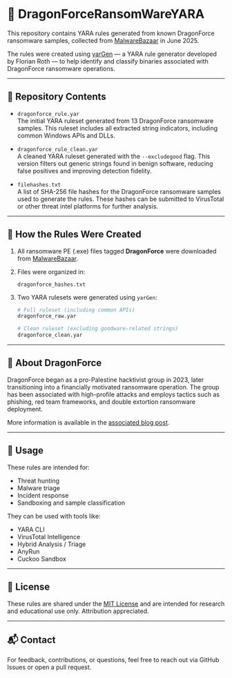 # 🐉 DragonForceRansomWareYARA

This repository contains YARA rules generated from known DragonForce ransomware samples, collected from [MalwareBazaar](https://bazaar.abuse.ch/) in June 2025.

The rules were created using [yarGen](https://github.com/Neo23x0/yarGen) — a YARA rule generator developed by Florian Roth — to help identify and classify binaries associated with DragonForce ransomware operations.

---

## 📁 Repository Contents

- `dragonforce_rule.yar`  
  The initial YARA ruleset generated from 13 DragonForce ransomware samples. This ruleset includes all extracted string indicators, including common Windows APIs and DLLs.

- `dragonforce_rule_clean.yar`  
  A cleaned YARA ruleset generated with the `--excludegood` flag. This version filters out generic strings found in benign software, reducing false positives and improving detection fidelity.

- `filehashes.txt`  
  A list of SHA-256 file hashes for the DragonForce ransomware samples used to generate the rules. These hashes can be submitted to VirusTotal or other threat intel platforms for further analysis.

---

## 🧪 How the Rules Were Created

1. All ransomware PE (.exe) files tagged **DragonForce** were downloaded from [MalwareBazaar](https://bazaar.abuse.ch/).
2. Files were organized in:

   ```
   dragonforce_hashes.txt
   ```

3. Two YARA rulesets were generated using `yarGen`:

   ```bash
   # Full ruleset (including common APIs)
   dragonforce_raw.yar

   # Clean ruleset (excluding goodware-related strings)
   dragonforce_clean.yar
   ```

---

## 🧠 About DragonForce

DragonForce began as a pro-Palestine hacktivist group in 2023, later transitioning into a financially motivated ransomware operation. The group has been associated with high-profile attacks and employs tactics such as phishing, red team frameworks, and double extortion ransomware deployment.

More information is available in the [associated blog post](https://peterstollery.co.uk).

---

## 📌 Usage

These rules are intended for:

- Threat hunting
- Malware triage
- Incident response
- Sandboxing and sample classification

They can be used with tools like:

- YARA CLI
- VirusTotal Intelligence
- Hybrid Analysis / Triage
- AnyRun
- Cuckoo Sandbox

---

## 📄 License

These rules are shared under the [MIT License](LICENSE) and are intended for research and educational use only. Attribution appreciated.

---

## 📬 Contact

For feedback, contributions, or questions, feel free to reach out via GitHub Issues or open a pull request.
